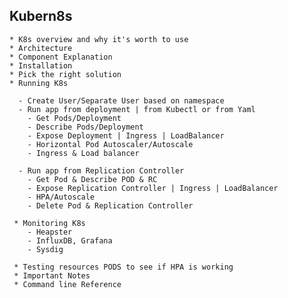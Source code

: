 
## Kubern8s


    * K8s overview and why it's worth to use
    * Architecture
    * Component Explanation
    * Installation
    * Pick the right solution
    * Running K8s
    
      - Create User/Separate User based on namespace
      - Run app from deployment | from Kubectl or from Yaml
        - Get Pods/Deployment
        - Describe Pods/Deployment
        - Expose Deployment | Ingress | LoadBalancer
        - Horizontal Pod Autoscaler/Autoscale
        - Ingress & Load balancer

      - Run app from Replication Controller
        - Get Pod & Describe POD & RC
        - Expose Replication Controller | Ingress | LoadBalancer
        - HPA/Autoscale
        - Delete Pod & Replication Controller

     * Monitoring K8s 
        - Heapster
        - InfluxDB, Grafana
        - Sysdig

     * Testing resources PODS to see if HPA is working
     * Important Notes
     * Command line Reference

